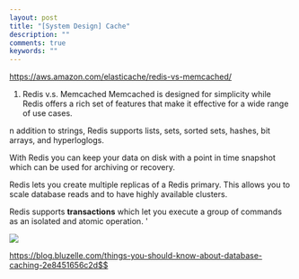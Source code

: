 ```yaml
---
layout: post
title: "[System Design] Cache"
description: ""
comments: true
keywords: ""
---
```

https://aws.amazon.com/elasticache/redis-vs-memcached/

1. Redis v.s. Memcached
Memcached is designed for simplicity while Redis offers a rich set of features that make it effective for a wide range of use cases.

n addition to strings, Redis supports lists, sets, sorted sets, hashes, bit arrays, and hyperloglogs.

With Redis you can keep your data on disk with a point in time snapshot which can be used for archiving or recovery.

Redis lets you create multiple replicas of a Redis primary. This allows you to scale database reads and to have highly available clusters.

Redis supports **transactions** which let you execute a group of commands as an isolated and atomic operation.
'


![](https://miro.medium.com/max/2000/1*U3DIa03Stqf-28CS41BUgg.png)

https://blog.bluzelle.com/things-you-should-know-about-database-caching-2e8451656c2d$$